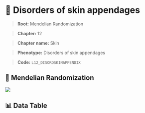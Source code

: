 # 🧪 Disorders of skin appendages

> **Root:** Mendelian Randomization

> **Chapter:** 12  

> **Chapter name:** Skin

> **Phenotype:** Disorders of skin appendages  

> **Code:** `L12_DISORDSKINAPPENDIX`

## 🧬 Mendelian Randomization  

<img src="/MR/Figures/Forward/L12_DISORDSKINAPPENDIX.png"/>

## 📊 Data Table

<CsvTableMRF src="/MR/Data/Forward/L12_DISORDSKINAPPENDIX.csv"/>
